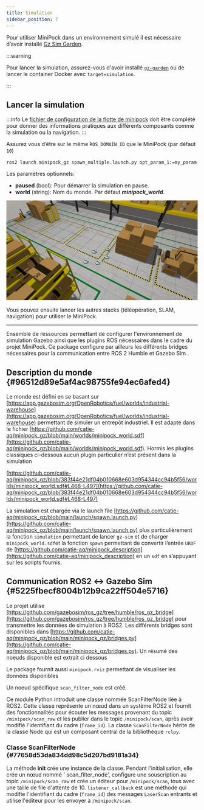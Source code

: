 ```yaml
---
title: Simulation
sidebar_position: 7
---
```




Pour utiliser MiniPock dans un environnement simulé il est nécessaire d’avoir installé [Gz Sim Garden](https://gazebosim.org/docs/garden/install).

:::warning

Pour lancer la simulation, assurez-vous d'avoir installé [`gz-garden`](https://gazebosim.org/docs/garden/install_ubuntu) ou de lancer le container Docker avec `target=simulation`.

:::

## Lancer la simulation

:::info
Le [fichier de configuration de la flotte de minipock](https://github.com/catie-aq/minipock/blob/d142d3694b96a446592f0b822c336ed1964f9d7f/minipock/minipocks.yaml) doit être complété pour donner des informations pratiques aux différents composants comme la simulation ou la navigation.
:::

Assurez vous d’être sur le même `ROS_DOMAIN_ID` que le MiniPock (par défaut `10`)

```shell
ros2 launch minipock_gz spawn_multiple.launch.py opt_param_1:=my_param
```

Les paramètres optionnels:

- **paused** (bool): Pour démarrer la simulation en pause.
- **world** (string): Nom du monde. Par défaut ***minipock_world***.

![](../img/multi_robot/multi_minipock.png)

Vous pouvez ensuite lancer les autres stacks (téléopération, SLAM, navigation) pour utiliser le MiniPock.

---

Ensemble de ressources permettant de configurer l'environnement de simulation Gazebo ainsi que les plugins ROS
nécessaires dans le cadre du projet MiniPock.
Ce package configure par ailleurs les différents bridges nécessaires pour la communication entre ROS 2 Humble et Gazebo
Sim .

## Description du monde {#96512d89e5af4ac98755fe94ec6afed4}

Le monde est défini en se basant sur [https://app.gazebosim.org/OpenRobotics/fuel/worlds/industrial-warehouse](https://app.gazebosim.org/OpenRobotics/fuel/worlds/industrial-warehouse) permettant
de simuler un entrepôt industriel. Il est adapté dans le
fichier [https://github.com/catie-aq/minipock_gz/blob/main/worlds/minipock_world.sdf](https://github.com/catie-aq/minipock_gz/blob/main/worlds/minipock_world.sdf). Hormis les plugins classiques
ci-dessous aucun plugin particulier n’est présent dans la simulation

[https://github.com/catie-aq/minipock_gz/blob/383f44e21df04b010668e603d954344cc94b5f56/worlds/minipock_world.sdf#L468-L497](https://github.com/catie-aq/minipock_gz/blob/383f44e21df04b010668e603d954344cc94b5f56/worlds/minipock_world.sdf#L468-L497)

La simulation est chargée via le launch file [https://github.com/catie-aq/minipock_gz/blob/main/launch/spawn.launch.py](https://github.com/catie-aq/minipock_gz/blob/main/launch/spawn.launch.py)
plus particulièrement la fonction `simulation` permettant de lancer `gz-sim` et de charger `minipock_world.sdf`et la
fonction `spawn` permettant de convertir l’entrée `URDF` de [https://github.com/catie-aq/minipock_description](https://github.com/catie-aq/minipock_description) en un `sdf`
en s’appuyant sur les scripts fournis.

## Communication ROS2 ↔ Gazebo Sim {#5225fbecf8004b12b9ca22ff504e5716}

Le projet utilise [https://github.com/gazebosim/ros_gz/tree/humble/ros_gz_bridge](https://github.com/gazebosim/ros_gz/tree/humble/ros_gz_bridge) pour transmettre les données de
simulation à ROS2. Les différents bridges sont disponibles
dans [https://github.com/catie-aq/minipock_gz/blob/main/minipock_gz/bridges.py](https://github.com/catie-aq/minipock_gz/blob/main/minipock_gz/bridges.py). Un résumé des noeuds disponible est
extrait ci dessous

Le package fournit aussi `minipock.rviz` permettant de visualiser les données disponibles

Un noeud spécifique `scan_filter_node` est créé.

Ce module Python introduit une classe nommée ScanFilterNode liée à ROS2. Cette classe représente un nœud dans un système
ROS2 et fournit des fonctionnalités pour écouter les messages provenant du topic `/minipock/scan_raw` et les publier
dans le topic `/minipock/scan`, après avoir modifié l'identifiant du cadre (`frame_id`).
La classe `ScanFilterNode` hérite de la classe Node qui est un composant central de la bibliothèque `rclpy`.

### Classe ScanFilterNode {#77658d53da834dd98c5d207bd9181a34}

La méthode **init** crée une instance de la classe. Pendant l'initialisation, elle crée un nœud nommé '
scan_filter_node', configure une souscription au topic `/minipock/scan_raw` et crée un éditeur pour `/minipock/scan`,
tous avec une taille de file d'attente de 10.
`listener_callback` est une méthode qui modifie l'identifiant du cadre (`frame_id`) des messages `LaserScan` entrants et
utilise l'éditeur pour les envoyer à `/minipock/scan`.
